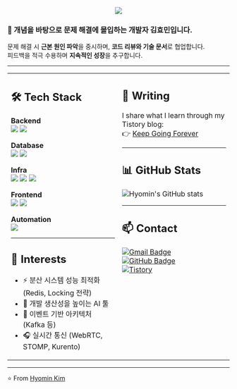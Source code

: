 <p align="center">
  <img src="https://capsule-render.vercel.app/api?type=blur&height=300&color=gradient&text=👋%20Hi,%20I'm%20Hyomin%20Kim&fontSize=36&fontAlignY=35&desc=Backend%20Engineer&descAlignY=55&font=Raleway" />
</p>

### 🌱 개념을 바탕으로 문제 해결에 몰입하는 개발자 김효민입니다.

문제 해결 시 **근본 원인 파악**을 중시하며, **코드 리뷰와 기술 문서**로 협업합니다.  
피드백을 적극 수용하며 **지속적인 성장**을 추구합니다.

---

<table>
<tr>
<td width="50%" valign="top">

## 🛠 Tech Stack

**Backend**  
<img src="https://img.shields.io/badge/Java-ED8B00?style=flat&logo=openjdk&logoColor=white" /> <img src="https://img.shields.io/badge/Spring_Boot-6DB33F?style=flat&logo=springboot&logoColor=white" />

**Database**  
<img src="https://img.shields.io/badge/MySQL-4479A1?style=flat&logo=mysql&logoColor=white" /> <img src="https://img.shields.io/badge/Redis-DC382D?style=flat&logo=redis&logoColor=white" />

**Infra**  
<img src="https://img.shields.io/badge/Docker-2496ED?style=flat&logo=docker&logoColor=white" /> <img src="https://img.shields.io/badge/AWS-232F3E?style=flat&logo=amazonaws&logoColor=white" /> <img src="https://img.shields.io/badge/GitHub_Actions-2088FF?style=flat&logo=githubactions&logoColor=white" />

**Frontend**  
<img src="https://img.shields.io/badge/JavaScript-F7DF1E?style=flat&logo=javascript&logoColor=black" /> <img src="https://img.shields.io/badge/Vue.js-4FC08D?style=flat&logo=vue.js&logoColor=white" />

**Automation**  
<img src="https://img.shields.io/badge/Google%20Apps%20Script-4285F4?style=flat&logo=googleappsscript&logoColor=white" />

---

## 🎯 Interests

- ⚡ 분산 시스템 성능 최적화 (Redis, Locking 전략)
- 🤖 개발 생산성을 높이는 AI 툴
- 🔗 이벤트 기반 아키텍처 (Kafka 등)
- 🎧 실시간 통신 (WebRTC, STOMP, Kurento)

</td>
<td width="50%" valign="top">

## 📖 Writing

I share what I learn through my Tistory blog:  
👉 [Keep Going Forever](https://keepgoingforever.tistory.com/)

---

## 📊 GitHub Stats

![Hyomin's GitHub stats](https://github-readme-stats.vercel.app/api?username=Hm-source&show_icons=true&theme=radical)

---

## 📫 Contact

[![Gmail Badge](https://img.shields.io/badge/-Gmail-D14836?style=for-the-badge&logo=gmail&logoColor=white)](mailto:gldf9gkhh56@gmail.com)  
[![GitHub Badge](https://img.shields.io/badge/-GitHub-181717?style=for-the-badge&logo=github&logoColor=white)](https://github.com/Hm-source)  
[![Tistory](https://img.shields.io/badge/Tistory-000000?style=for-the-badge&logo=tistory&logoColor=white)](https://keepgoingforever.tistory.com/)

</td>
</tr>
</table>

---

⭐️ From [Hyomin Kim](https://github.com/Hm-source)
